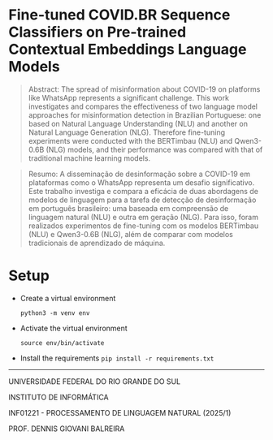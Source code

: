 # Fine-tuned COVID.BR Sequence Classifiers on Pre-trained Contextual Embeddings Language Models

> Abstract: The spread of misinformation about COVID-19 on platforms like WhatsApp represents a significant challenge. This work investigates and compares the effectiveness of two language model approaches for misinformation detection in Brazilian Portuguese: one based on Natural Language Understanding (NLU) and another on Natural Language Generation (NLG). Therefore fine-tuning experiments were conducted with the BERTimbau (NLU) and Qwen3-0.6B (NLG) models, and their performance was compared with that of traditional machine learning models.

> Resumo: A disseminação de desinformação sobre a COVID-19 em plataformas como o WhatsApp representa um desafio significativo. Este trabalho investiga e compara a eficácia de duas abordagens de modelos de linguagem para a tarefa de detecção de desinformação em português brasileiro: uma baseada em compreensão de linguagem natural (NLU) e outra em geração (NLG). Para isso, foram realizados experimentos de fine-tuning com os modelos BERTimbau (NLU) e Qwen3-0.6B (NLG), além de comparar com modelos tradicionais de aprendizado de máquina. 

# Setup

- Create a virtual environment
  
    `python3 -m venv env`

- Activate the virtual environment

    `source env/bin/activate`

- Install the requirements
    `pip install -r requirements.txt`

---

UNIVERSIDADE FEDERAL DO RIO GRANDE DO SUL

INSTITUTO DE INFORMÁTICA

INF01221 - PROCESSAMENTO DE LINGUAGEM NATURAL (2025/1)

PROF. DENNIS GIOVANI BALREIRA